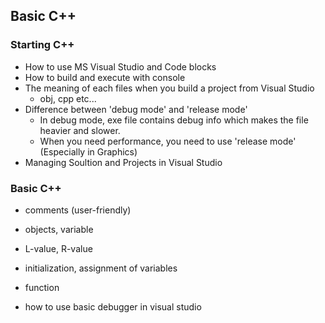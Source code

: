 ## Basic C++

### Starting C++
* How to use MS Visual Studio and Code blocks
* How to build and execute with console
* The meaning of each files when you build a project from Visual Studio
  * obj, cpp etc...
* Difference between 'debug mode' and 'release mode'
  * In debug mode, exe file contains debug info which makes the file heavier and slower.
  * When you need performance, you need to use 'release mode' (Especially in Graphics)
* Managing Soultion and Projects in Visual Studio

### Basic C++
* comments (user-friendly)
* objects, variable
* L-value, R-value
* initialization, assignment of variables

* function
* how to use basic debugger in visual studio
